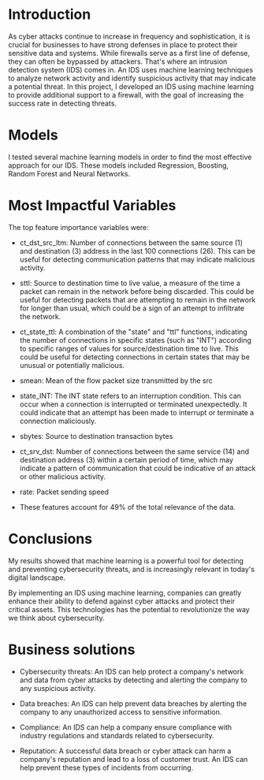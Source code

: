 
# Introduction
As cyber attacks continue to increase in frequency and sophistication, it is crucial for businesses to have strong defenses in place to protect their sensitive data and systems. While firewalls serve as a first line of defense, they can often be bypassed by attackers. That's where an intrusion detection system (IDS) comes in. An IDS uses machine learning techniques to analyze network activity and identify suspicious activity that may indicate a potential threat. In this project, I developed an IDS using machine learning to provide additional support to a firewall, with the goal of increasing the success rate in detecting threats.

# Models
I tested several machine learning models in order to find the most effective approach for our IDS. These models included Regression, Boosting, Random Forest and Neural Networks.



# Most Impactful Variables
The top feature importance variables were:

- ct_dst_src_ltm: Number of connections between the same source (1) and destination (3) address in the last 100 connections (26). This can be useful for detecting communication patterns that may indicate malicious activity.

- sttl: Source to destination time to live value, a measure of the time a packet can remain in the network before being discarded. This could be useful for detecting packets that are attempting to remain in the network for longer than usual, which could be a sign of an attempt to infiltrate the network.

- ct_state_ttl: A combination of the "state" and "ttl" functions, indicating the number of connections in specific states (such as "INT") according to specific ranges of values for source/destination time to live. This could be useful for detecting connections in certain states that may be unusual or potentially malicious.

- smean: Mean of the flow packet size transmitted by the src

- state_INT: The INT state refers to an interruption condition. This can occur when a connection is interrupted or terminated unexpectedly. It could indicate that an attempt has been made to interrupt or terminate a connection maliciously.

- sbytes: Source to destination transaction bytes

- ct_srv_dst: Number of connections between the same service (14) and destination address (3) within a certain period of time, which may indicate a pattern of communication that could be indicative of an attack or other malicious activity.

- rate: Packet sending speed

- These features account for 49% of the total relevance of the data.

# Conclusions
My results showed that machine learning is a powerful tool for detecting and preventing cybersecurity threats, and is increasingly relevant in today's digital landscape.

By implementing an IDS using machine learning, companies can greatly enhance their ability to defend against cyber attacks and protect their critical assets. This technologies has the potential to revolutionize the way we think about cybersecurity.

# Business solutions
- Cybersecurity threats: An IDS can help protect a company's network and data from cyber attacks by detecting and alerting the company to any suspicious activity.

- Data breaches: An IDS can help prevent data breaches by alerting the company to any unauthorized access to sensitive information.

- Compliance: An IDS can help a company ensure compliance with industry regulations and standards related to cybersecurity.

- Reputation: A successful data breach or cyber attack can harm a company's reputation and lead to a loss of customer trust. An IDS can help prevent these types of incidents from occurring.